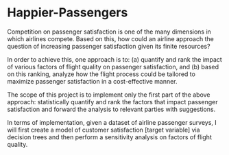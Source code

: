 # Happier-Passengers

Competition on passenger satisfaction is one of the many dimensions in which airlines compete. 
Based on this, how could an airline approach the question of increasing passenger satisfaction given its finite resources? 

In order to achieve this, one approach is to: 
(a) quantify and rank the impact of various factors of flight quality on passenger satisfaction, and 
(b) based on this ranking, analyze how the flight process could be tailored to maximize passenger satisfaction in a cost-effective manner. 

The scope of this project is to implement only the first part of the above approach: statistically quantify and rank the factors that impact passenger satisfaction and forward the analysis to relevant parties with suggestions.

In terms of implementation, given a dataset of airline passenger surveys, I will first create a model of customer satisfaction [target variable] via decision trees and then perform a sensitivity analysis on factors of flight quality.
